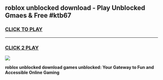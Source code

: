 
## roblox unblocked download - Play Unblocked Gmaes & Free #ktb67
<h3>
<a href="https://news.freeplayer.one?title=roblox_unblocked_download&ref=03M">CLICK TO PLAY</a></h3>
<hr>

<h3>
<a href="https://news.freeplayer.one?title=roblox_unblocked_download&ref=03M">CLICK 2 PLAY</a>
  
</h3>

<a href="https://news.freeplayer.one?title=roblox_unblocked_download&ref=03M"><img src="https://clearcache.store/games.png"></a>


**roblox unblocked download games unblocked: Your Gateway to Fun and Accessible Online Gaming**
